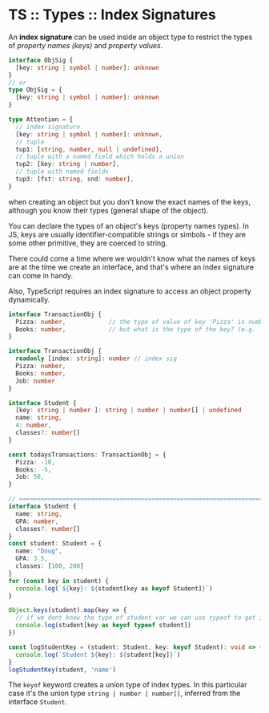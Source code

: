 # TS :: Types :: Index Signatures

An **index signature** can be used inside an object type to restrict the types of *property names (keys)* and *property values*.

```ts
interface ObjSig {
  [key: string | symbol | number]: unknown
}
// or
type ObjSig = {
  [key: string | symbol | number]: unknown
}

type Attention = {
  // index signature
  [key: string | symbol | number]: unknown,
  // tuple
  tup1: [string, number, null | undefined],
  // tuple with a named field which holds a union
  tup2: [key: string | number],
  // tuple with named fields
  tup3: [fst: string, snd: number],
}
```



when creating an object but you don't know the exact names of the keys, although you know their types (general shape of the object).

You can declare the types of an object's keys (property names types). In JS, keys are usually identifier-compatible strings or simbols - if they are some other primitive, they are coerced to string.



There could come a time where we wouldn't know what the names of keys are at the time we create an interface, and that's where an index signature can come in handy.

Also, TypeScript requires an index signature to access an object property dynamically.

```ts
interface TransactionObj {
  Pizza: number,            // the type of value of key 'Pizza' is number
  Books: number,            // but what is the type of the key? (e.g. 'Book')
}

interface TransactionObj {
  readonly [index: string]: number // index sig
  Pizza: number,
  Books: number,
  Job: number
}

interface Student {
  [key: string | number ]: string | number | number[] | undefined
  name: string,
  4: number,
  classes?: number[]
}

const todaysTransactions: TransactionObj = {
  Pizza: -10,
  Books: -5,
  Job: 50,
}

// ==========================================================================
interface Student {
  name: string,
  GPA: number,
  classes?: number[]
}
const student: Student = {
  name: "Doug",
  GPA: 3.5,
  classes: [100, 200]
}
for (const key in student) {
  console.log(`${key}: ${student[key as keyof Student]}`)
}

Object.keys(student).map(key => {
  // if we dont know the type of student var we can use typeof to get it
  console.log(student[key as keyof typeof student])
})

const logStudentKey = (student: Student, key: keyof Student): void => {
  console.log(`Student ${key}: ${student[key]}`)
}
logStudentKey(student, 'name')
```

The `keyof` keyword creates a union type of index types. In this particular case it's the union type `string | number | number[]`, inferred from the interface `Student`.
